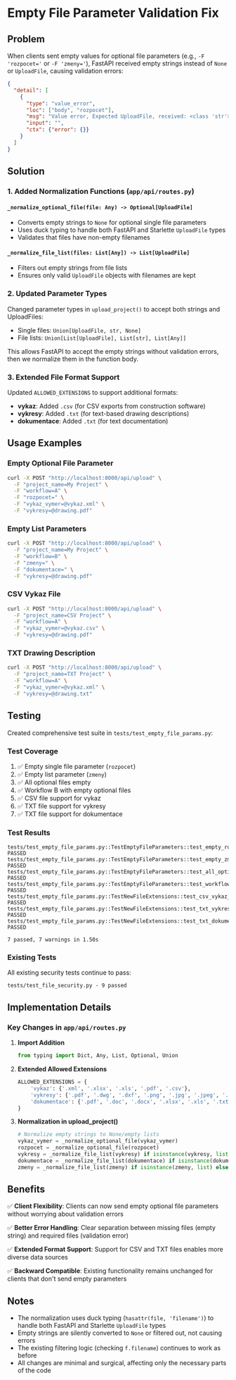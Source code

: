 # Empty File Parameter Validation Fix

## Problem
When clients sent empty values for optional file parameters (e.g., `-F 'rozpocet='` or `-F 'zmeny='`), FastAPI received empty strings instead of `None` or `UploadFile`, causing validation errors:

```json
{
  "detail": [
    {
      "type": "value_error",
      "loc": ["body", "rozpocet"],
      "msg": "Value error, Expected UploadFile, received: <class 'str'>",
      "input": "",
      "ctx": {"error": {}}
    }
  ]
}
```

## Solution

### 1. Added Normalization Functions (`app/api/routes.py`)

#### `_normalize_optional_file(file: Any) -> Optional[UploadFile]`
- Converts empty strings to `None` for optional single file parameters
- Uses duck typing to handle both FastAPI and Starlette `UploadFile` types
- Validates that files have non-empty filenames

#### `_normalize_file_list(files: List[Any]) -> List[UploadFile]`
- Filters out empty strings from file lists
- Ensures only valid `UploadFile` objects with filenames are kept

### 2. Updated Parameter Types

Changed parameter types in `upload_project()` to accept both strings and UploadFiles:
- Single files: `Union[UploadFile, str, None]`
- File lists: `Union[List[UploadFile], List[str], List[Any]]`

This allows FastAPI to accept the empty strings without validation errors, then we normalize them in the function body.

### 3. Extended File Format Support

Updated `ALLOWED_EXTENSIONS` to support additional formats:
- **vykaz**: Added `.csv` (for CSV exports from construction software)
- **vykresy**: Added `.txt` (for text-based drawing descriptions)
- **dokumentace**: Added `.txt` (for text documentation)

## Usage Examples

### Empty Optional File Parameter
```bash
curl -X POST "http://localhost:8000/api/upload" \
  -F "project_name=My Project" \
  -F "workflow=A" \
  -F "rozpocet=" \
  -F "vykaz_vymer=@vykaz.xml" \
  -F "vykresy=@drawing.pdf"
```

### Empty List Parameters
```bash
curl -X POST "http://localhost:8000/api/upload" \
  -F "project_name=My Project" \
  -F "workflow=B" \
  -F "zmeny=" \
  -F "dokumentace=" \
  -F "vykresy=@drawing.pdf"
```

### CSV Vykaz File
```bash
curl -X POST "http://localhost:8000/api/upload" \
  -F "project_name=CSV Project" \
  -F "workflow=A" \
  -F "vykaz_vymer=@vykaz.csv" \
  -F "vykresy=@drawing.pdf"
```

### TXT Drawing Description
```bash
curl -X POST "http://localhost:8000/api/upload" \
  -F "project_name=TXT Project" \
  -F "workflow=A" \
  -F "vykaz_vymer=@vykaz.xml" \
  -F "vykresy=@drawing.txt"
```

## Testing

Created comprehensive test suite in `tests/test_empty_file_params.py`:

### Test Coverage
1. ✅ Empty single file parameter (`rozpocet`)
2. ✅ Empty list parameter (`zmeny`)
3. ✅ All optional files empty
4. ✅ Workflow B with empty optional files
5. ✅ CSV file support for vykaz
6. ✅ TXT file support for vykresy
7. ✅ TXT file support for dokumentace

### Test Results
```
tests/test_empty_file_params.py::TestEmptyFileParameters::test_empty_rozpocet_parameter PASSED
tests/test_empty_file_params.py::TestEmptyFileParameters::test_empty_zmeny_list_parameter PASSED
tests/test_empty_file_params.py::TestEmptyFileParameters::test_all_optional_files_empty PASSED
tests/test_empty_file_params.py::TestEmptyFileParameters::test_workflow_b_with_empty_optional_files PASSED
tests/test_empty_file_params.py::TestNewFileExtensions::test_csv_vykaz_file PASSED
tests/test_empty_file_params.py::TestNewFileExtensions::test_txt_vykresy_file PASSED
tests/test_empty_file_params.py::TestNewFileExtensions::test_txt_dokumentace_file PASSED

7 passed, 7 warnings in 1.50s
```

### Existing Tests
All existing security tests continue to pass:
```
tests/test_file_security.py - 9 passed
```

## Implementation Details

### Key Changes in `app/api/routes.py`

1. **Import Addition**
   ```python
   from typing import Dict, Any, List, Optional, Union
   ```

2. **Extended Allowed Extensions**
   ```python
   ALLOWED_EXTENSIONS = {
       'vykaz': {'.xml', '.xlsx', '.xls', '.pdf', '.csv'},
       'vykresy': {'.pdf', '.dwg', '.dxf', '.png', '.jpg', '.jpeg', '.txt'},
       'dokumentace': {'.pdf', '.doc', '.docx', '.xlsx', '.xls', '.txt'},
   }
   ```

3. **Normalization in upload_project()**
   ```python
   # Normalize empty strings to None/empty lists
   vykaz_vymer = _normalize_optional_file(vykaz_vymer)
   rozpocet = _normalize_optional_file(rozpocet)
   vykresy = _normalize_file_list(vykresy) if isinstance(vykresy, list) else []
   dokumentace = _normalize_file_list(dokumentace) if isinstance(dokumentace, list) else []
   zmeny = _normalize_file_list(zmeny) if isinstance(zmeny, list) else []
   ```

## Benefits

✅ **Client Flexibility**: Clients can now send empty optional file parameters without worrying about validation errors

✅ **Better Error Handling**: Clear separation between missing files (empty string) and required files (validation error)

✅ **Extended Format Support**: Support for CSV and TXT files enables more diverse data sources

✅ **Backward Compatible**: Existing functionality remains unchanged for clients that don't send empty parameters

## Notes

- The normalization uses duck typing (`hasattr(file, 'filename')`) to handle both FastAPI and Starlette `UploadFile` types
- Empty strings are silently converted to `None` or filtered out, not causing errors
- The existing filtering logic (checking `f.filename`) continues to work as before
- All changes are minimal and surgical, affecting only the necessary parts of the code
